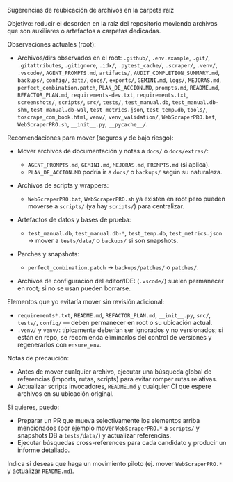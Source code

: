 Sugerencias de reubicación de archivos en la carpeta raíz

Objetivo: reducir el desorden en la raíz del repositorio moviendo archivos que son auxiliares o artefactos a carpetas dedicadas.

Observaciones actuales (root):

- Archivos/dirs observados en el root: `.github/`, `.env.example`, `.git/`, `.gitattributes`, `.gitignore`, `.idx/`, `.pytest_cache/`, `.scraper/`, `.venv/`, `.vscode/`, `AGENT_PROMPTS.md`, `artifacts/`, `AUDIT_COMPLETION_SUMMARY.md`, `backups/`, `config/`, `data/`, `docs/`, `exports/`, `GEMINI.md`, `logs/`, `MEJORAS.md`, `perfect_combination.patch`, `PLAN_DE_ACCION.MD`, `prompts.md`, `README.md`, `REFACTOR_PLAN.md`, `requirements-dev.txt`, `requirements.txt`, `screenshots/`, `scripts/`, `src/`, `tests/`, `test_manual.db`, `test_manual.db-shm`, `test_manual.db-wal`, `test_metrics.json`, `test_temp.db`, `tools/`, `toscrape_com_book.html`, `venv/`, `venv_validation/`, `WebScraperPRO.bat`, `WebScraperPRO.sh`, `__init__.py`, `__pycache__/`.

Recomendaciones para mover (seguros y de bajo riesgo):

- Mover archivos de documentación y notas a `docs/` o `docs/extras/`:
  - `AGENT_PROMPTS.md`, `GEMINI.md`, `MEJORAS.md`, `PROMPTS.md` (si aplica).
  - `PLAN_DE_ACCION.MD` podría ir a `docs/` o `backups/` según su naturaleza.

- Archivos de scripts y wrappers:
  - `WebScraperPRO.bat`, `WebScraperPRO.sh` ya existen en root pero pueden moverse a `scripts/` (ya hay `scripts/`) para centralizar.

- Artefactos de datos y bases de prueba:
  - `test_manual.db`, `test_manual.db-*`, `test_temp.db`, `test_metrics.json` → mover a `tests/data/` o `backups/` si son snapshots.

- Parches y snapshots:
  - `perfect_combination.patch` → `backups/patches/` o `patches/`.

- Archivos de configuración del editor/IDE: (`.vscode/`) suelen permanecer en root; si no se usan pueden borrarse.

Elementos que yo evitaría mover sin revisión adicional:

- `requirements*.txt`, `README.md`, `REFACTOR_PLAN.md`, `__init__.py`, `src/`, `tests/`, `config/` — deben permanecer en root o su ubicación actual.
- `.venv/` y `venv/`: típicamente deberían ser ignorados y no versionados; si están en repo, se recomienda eliminarlos del control de versiones y regenerarlos con `ensure_env`.

Notas de precaución:

- Antes de mover cualquier archivo, ejecutar una búsqueda global de referencias (imports, rutas, scripts) para evitar romper rutas relativas.
- Actualizar scripts invocadores, `README.md` y cualquier CI que espere archivos en su ubicación original.

Si quieres, puedo:

- Preparar un PR que mueva selectivamente los elementos arriba mencionados (por ejemplo mover `WebScraperPRO.*` a `scripts/` y snapshots DB a `tests/data/`) y actualizar referencias.
- Ejecutar búsquedas cross-references para cada candidato y producir un informe detallado.

Indica si deseas que haga un movimiento piloto (ej. mover `WebScraperPRO.*` y actualizar `README.md`).
